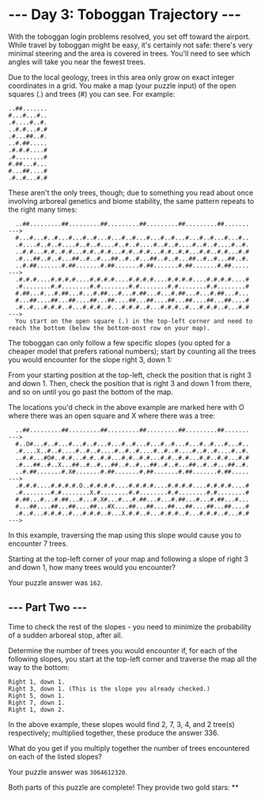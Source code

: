 # --- Day 3: Toboggan Trajectory ---
  
  With the toboggan login problems resolved, you set off toward the airport. While travel by toboggan might be easy, it's certainly not safe: there's very minimal steering and the area is covered in trees. You'll need to see which angles will take you near the fewest trees.
  
  Due to the local geology, trees in this area only grow on exact integer coordinates in a grid. You make a map (your puzzle input) of the open squares (.) and trees (#) you can see. For example:
  
  ```
  ..##.......
  #...#...#..
  .#....#..#.
  ..#.#...#.#
  .#...##..#.
  ..#.##.....
  .#.#.#....#
  .#........#
  #.##...#...
  #...##....#
  .#..#...#.#
  ```

  These aren't the only trees, though; due to something you read about once involving arboreal genetics and biome stability, the same pattern repeats to the right many times:

```  
  ..##.........##.........##.........##.........##.........##.......  --->
  #...#...#..#...#...#..#...#...#..#...#...#..#...#...#..#...#...#..
  .#....#..#..#....#..#..#....#..#..#....#..#..#....#..#..#....#..#.
  ..#.#...#.#..#.#...#.#..#.#...#.#..#.#...#.#..#.#...#.#..#.#...#.#
  .#...##..#..#...##..#..#...##..#..#...##..#..#...##..#..#...##..#.
  ..#.##.......#.##.......#.##.......#.##.......#.##.......#.##.....  --->
  .#.#.#....#.#.#.#....#.#.#.#....#.#.#.#....#.#.#.#....#.#.#.#....#
  .#........#.#........#.#........#.#........#.#........#.#........#
  #.##...#...#.##...#...#.##...#...#.##...#...#.##...#...#.##...#...
  #...##....##...##....##...##....##...##....##...##....##...##....#
  .#..#...#.#.#..#...#.#.#..#...#.#.#..#...#.#.#..#...#.#.#..#...#.#  --->
  You start on the open square (.) in the top-left corner and need to reach the bottom (below the bottom-most row on your map).
```
  
  The toboggan can only follow a few specific slopes (you opted for a cheaper model that prefers rational numbers); start by counting all the trees you would encounter for the slope right 3, down 1:
  
  From your starting position at the top-left, check the position that is right 3 and down 1. Then, check the position that is right 3 and down 1 from there, and so on until you go past the bottom of the map.
  
  The locations you'd check in the above example are marked here with O where there was an open square and X where there was a tree:

```  
  ..##.........##.........##.........##.........##.........##.......  --->
  #..O#...#..#...#...#..#...#...#..#...#...#..#...#...#..#...#...#..
  .#....X..#..#....#..#..#....#..#..#....#..#..#....#..#..#....#..#.
  ..#.#...#O#..#.#...#.#..#.#...#.#..#.#...#.#..#.#...#.#..#.#...#.#
  .#...##..#..X...##..#..#...##..#..#...##..#..#...##..#..#...##..#.
  ..#.##.......#.X#.......#.##.......#.##.......#.##.......#.##.....  --->
  .#.#.#....#.#.#.#.O..#.#.#.#....#.#.#.#....#.#.#.#....#.#.#.#....#
  .#........#.#........X.#........#.#........#.#........#.#........#
  #.##...#...#.##...#...#.X#...#...#.##...#...#.##...#...#.##...#...
  #...##....##...##....##...#X....##...##....##...##....##...##....#
  .#..#...#.#.#..#...#.#.#..#...X.#.#..#...#.#.#..#...#.#.#..#...#.#  --->
```

  In this example, traversing the map using this slope would cause you to encounter 7 trees.
  
  Starting at the top-left corner of your map and following a slope of right 3 and down 1, how many trees would you encounter?
  
  Your puzzle answer was `162`.
  
##  --- Part Two ---
  
  Time to check the rest of the slopes - you need to minimize the probability of a sudden arboreal stop, after all.
  
  Determine the number of trees you would encounter if, for each of the following slopes, you start at the top-left corner and traverse the map all the way to the bottom:
  
  ```
  Right 1, down 1.
  Right 3, down 1. (This is the slope you already checked.)
  Right 5, down 1.
  Right 7, down 1.
  Right 1, down 2.
```

  In the above example, these slopes would find 2, 7, 3, 4, and 2 tree(s) respectively; multiplied together, these produce the answer 336.
  
  What do you get if you multiply together the number of trees encountered on each of the listed slopes?
  
  Your puzzle answer was `3064612320`.
  
  Both parts of this puzzle are complete! They provide two gold stars: **
  
